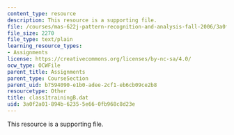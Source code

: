 ```yaml
---
content_type: resource
description: This resource is a supporting file.
file: /courses/mas-622j-pattern-recognition-and-analysis-fall-2006/3a0f2a01894b62355e660fb968c8d23e_class1trainingB.dat
file_size: 2270
file_type: text/plain
learning_resource_types:
- Assignments
license: https://creativecommons.org/licenses/by-nc-sa/4.0/
ocw_type: OCWFile
parent_title: Assignments
parent_type: CourseSection
parent_uid: b7594090-e1b0-adee-2cf1-eb6cb09ce2b8
resourcetype: Other
title: class1trainingB.dat
uid: 3a0f2a01-894b-6235-5e66-0fb968c8d23e
---
```

This resource is a supporting file.